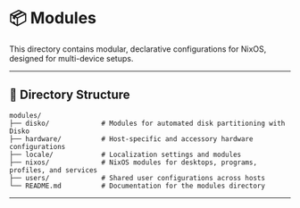# 📦 Modules

This directory contains modular, declarative configurations for NixOS, designed for multi-device setups.

______________________________________________________________________

## 📂 Directory Structure

```plaintext
modules/
├── disko/             # Modules for automated disk partitioning with Disko
├── hardware/          # Host-specific and accessory hardware configurations
├── locale/            # Localization settings and modules
├── nixos/             # NixOS modules for desktops, programs, profiles, and services
├── users/             # Shared user configurations across hosts
└── README.md          # Documentation for the modules directory
```

______________________________________________________________________
